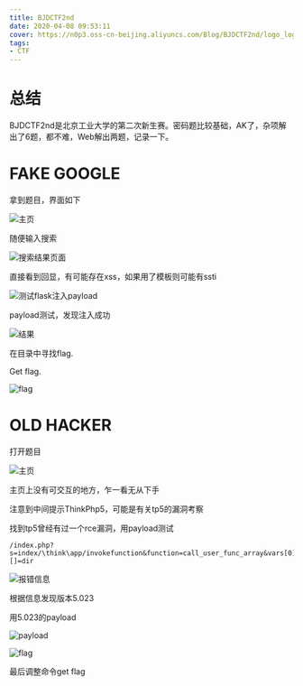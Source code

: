 ```yaml
---
title: BJDCTF2nd
date: 2020-04-08 09:53:11
cover: https://n0p3.oss-cn-beijing.aliyuncs.com/Blog/BJDCTF2nd/logo_logo_BJD.jpg
tags: 
- CTF 
---
```


# 总结

BJDCTF2nd是北京工业大学的第二次新生赛。密码题比较基础，AK了，杂项解出了6题，都不难，Web解出两题，记录一下。

# FAKE GOOGLE

拿到题目，界面如下

![主页](https://n0p3.oss-cn-beijing.aliyuncs.com/Blog/BJDCTF2nd/%E6%88%AA%E5%B1%8F2020-04-08%20%E4%B8%8A%E5%8D%889.52.05.png)

随便输入搜索

![搜索结果页面](https://n0p3.oss-cn-beijing.aliyuncs.com/Blog/BJDCTF2nd/%E6%88%AA%E5%B1%8F2020-04-08%20%E4%B8%8A%E5%8D%889.52.30.png)

直接看到回显，有可能存在xss，如果用了模板则可能有ssti

![测试flask注入payload](https://n0p3.oss-cn-beijing.aliyuncs.com/Blog/BJDCTF2nd/%E6%88%AA%E5%B1%8F2020-04-08%20%E4%B8%8A%E5%8D%889.58.34.png)

payload测试，发现注入成功

![结果](https://n0p3.oss-cn-beijing.aliyuncs.com/Blog/BJDCTF2nd/%E6%88%AA%E5%B1%8F2020-04-08%20%E4%B8%8A%E5%8D%889.58.43.png)

在目录中寻找flag.

Get flag.

![flag](https://n0p3.oss-cn-beijing.aliyuncs.com/Blog/BJDCTF2nd/%E6%88%AA%E5%B1%8F2020-04-08%20%E4%B8%8A%E5%8D%889.59.11.png)

# OLD HACKER

打开题目

![主页](https://n0p3.oss-cn-beijing.aliyuncs.com/Blog/BJDCTF2nd/%E6%88%AA%E5%B1%8F2020-04-08%20%E4%B8%8A%E5%8D%8810.08.41.png)

主页上没有可交互的地方，乍一看无从下手

注意到中间提示ThinkPhp5，可能是有关tp5的漏洞考察

找到tp5曾经有过一个rce漏洞，用payload测试

```
/index.php?s=index/\think\app/invokefunction&function=call_user_func_array&vars[0]=system&vars[1][]=dir
```

![报错信息](https://n0p3.oss-cn-beijing.aliyuncs.com/Blog/BJDCTF2nd/%E6%88%AA%E5%B1%8F2020-04-08%20%E4%B8%8A%E5%8D%8810.30.18.png)

根据信息发现版本5.023

用5.023的payload

![payload](https://n0p3.oss-cn-beijing.aliyuncs.com/Blog/BJDCTF2nd/%E6%88%AA%E5%B1%8F2020-04-08%20%E4%B8%8A%E5%8D%8810.45.17.png)

![flag](https://n0p3.oss-cn-beijing.aliyuncs.com/Blog/BJDCTF2nd/%E6%88%AA%E5%B1%8F2020-04-09%20%E4%B8%8B%E5%8D%884.07.14.png)

最后调整命令get flag